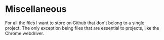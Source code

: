 # Miscellaneous
For all the files I want to store on Github that don't belong to a single project.
The only exception being files that are essential to projects, like the Chrome
webdriver.
